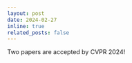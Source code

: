 ```yaml
---
layout: post
date: 2024-02-27
inline: true
related_posts: false
---
```


Two papers are accepted by CVPR 2024!
